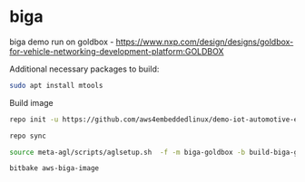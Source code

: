 # biga
biga demo run on goldbox - https://www.nxp.com/design/designs/goldbox-for-vehicle-networking-development-platform:GOLDBOX

Additional necessary packages to build:
```bash
sudo apt install mtools
```

Build image
```bash
repo init -u https://github.com/aws4embeddedlinux/demo-iot-automotive-embeddedlinux-image.git -m manifest.xml -b main

repo sync

source meta-agl/scripts/aglsetup.sh  -f -m biga-goldbox -b build-biga-goldbox

bitbake aws-biga-image
```